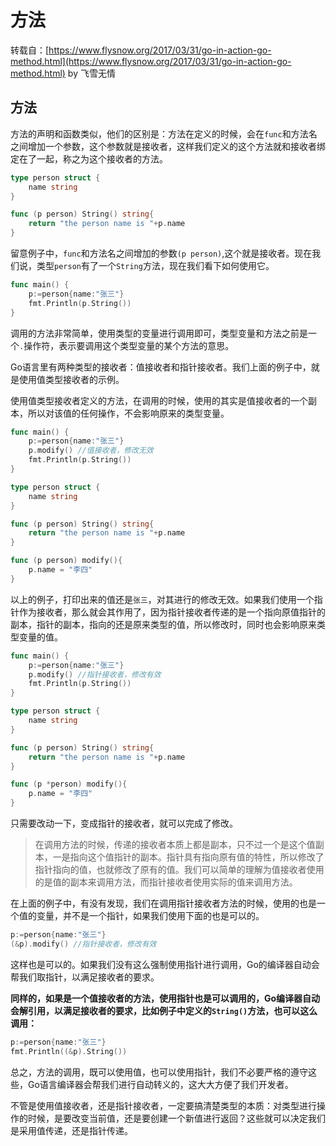 # 方法

转载自：[https://www.flysnow.org/2017/03/31/go-in-action-go-method.html](https://www.flysnow.org/2017/03/31/go-in-action-go-method.html) by 飞雪无情

## 方法 <a id="&#x65B9;&#x6CD5;"></a>

方法的声明和函数类似，他们的区别是：方法在定义的时候，会在`func`和方法名之间增加一个参数，这个参数就是接收者，这样我们定义的这个方法就和接收者绑定在了一起，称之为这个接收者的方法。

```go
type person struct {
	name string
}

func (p person) String() string{
	return "the person name is "+p.name
}
```

留意例子中，`func`和方法名之间增加的参数`(p person)`,这个就是接收者。现在我们说，类型`person`有了一个`String`方法，现在我们看下如何使用它。

```go
func main() {
	p:=person{name:"张三"}
	fmt.Println(p.String())
}
```

调用的方法非常简单，使用类型的变量进行调用即可，类型变量和方法之前是一个`.`操作符，表示要调用这个类型变量的某个方法的意思。

Go语言里有两种类型的接收者：值接收者和指针接收者。我们上面的例子中，就是使用值类型接收者的示例。

使用值类型接收者定义的方法，在调用的时候，使用的其实是值接收者的一个副本，所以对该值的任何操作，不会影响原来的类型变量。

```go
func main() {
	p:=person{name:"张三"}
	p.modify() //值接收者，修改无效
	fmt.Println(p.String())
}

type person struct {
	name string
}

func (p person) String() string{
	return "the person name is "+p.name
}

func (p person) modify(){
	p.name = "李四"
}
```

以上的例子，打印出来的值还是`张三`，对其进行的修改无效。如果我们使用一个指针作为接收者，那么就会其作用了，因为指针接收者传递的是一个指向原值指针的副本，指针的副本，指向的还是原来类型的值，所以修改时，同时也会影响原来类型变量的值。

```go
func main() {
	p:=person{name:"张三"}
	p.modify() //指针接收者，修改有效
	fmt.Println(p.String())
}

type person struct {
	name string
}

func (p person) String() string{
	return "the person name is "+p.name
}

func (p *person) modify(){
	p.name = "李四"
}
```

只需要改动一下，变成指针的接收者，就可以完成了修改。

> 在调用方法的时候，传递的接收者本质上都是副本，只不过一个是这个值副本，一是指向这个值指针的副本。指针具有指向原有值的特性，所以修改了指针指向的值，也就修改了原有的值。我们可以简单的理解为值接收者使用的是值的副本来调用方法，而指针接收者使用实际的值来调用方法。

在上面的例子中，有没有发现，我们在调用指针接收者方法的时候，使用的也是一个值的变量，并不是一个指针，如果我们使用下面的也是可以的。

```go
p:=person{name:"张三"}
(&p).modify() //指针接收者，修改有效
```

这样也是可以的。如果我们没有这么强制使用指针进行调用，Go的编译器自动会帮我们取指针，以满足接收者的要求。

**同样的，如果是一个值接收者的方法，使用指针也是可以调用的，Go编译器自动会解引用，以满足接收者的要求，比如例子中定义的`String()`方法，也可以这么调用：**

```go
p:=person{name:"张三"}
fmt.Println((&p).String())
```

总之，方法的调用，既可以使用值，也可以使用指针，我们不必要严格的遵守这些，Go语言编译器会帮我们进行自动转义的，这大大方便了我们开发者。

不管是使用值接收者，还是指针接收者，一定要搞清楚类型的本质：对类型进行操作的时候，是要改变当前值，还是要创建一个新值进行返回？这些就可以决定我们是采用值传递，还是指针传递。

